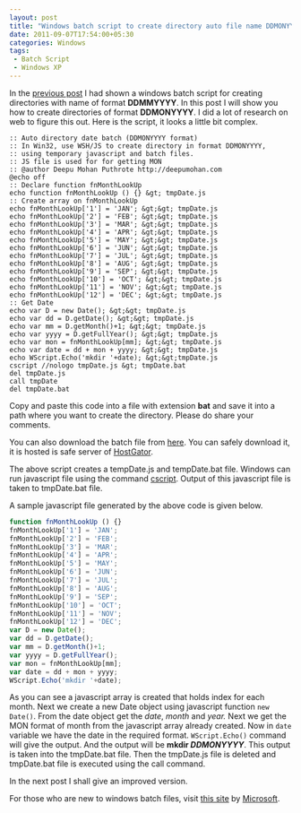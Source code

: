 ```yaml
---
layout: post
title: "Windows batch script to create directory auto file name DDMONYYYY with the help of javascript"
date: 2011-09-07T17:54:00+05:30
categories: Windows
tags:
 - Batch Script
 - Windows XP
---
```


In the <a href="tech/2011/09/07/windows-batch-script-to-create/">previous post</a> I had shown a windows batch script for creating directories with name of format <b>DDMMYYYY</b>. In this post I will show you how to create directories of format <b>DDMONYYYY</b>. I did a lot of research on web to figure this out. Here is the script, it looks a little bit complex.

```
:: Auto directory date batch (DDMONYYYY format)
:: In Win32, use WSH/JS to create directory in format DDMONYYYY,
:: using temporary javascript and batch files.
:: JS file is used for for getting MON
:: @author Deepu Mohan Puthrote http://deepumohan.com
@echo off
:: Declare function fnMonthLookUp
echo function fnMonthLookUp () {} &gt; tmpDate.js
:: Create array on fnMonthLookUp
echo fnMonthLookUp['1'] = 'JAN'; &gt;&gt; tmpDate.js
echo fnMonthLookUp['2'] = 'FEB'; &gt;&gt; tmpDate.js
echo fnMonthLookUp['3'] = 'MAR'; &gt;&gt; tmpDate.js
echo fnMonthLookUp['4'] = 'APR'; &gt;&gt; tmpDate.js
echo fnMonthLookUp['5'] = 'MAY'; &gt;&gt; tmpDate.js
echo fnMonthLookUp['6'] = 'JUN'; &gt;&gt; tmpDate.js
echo fnMonthLookUp['7'] = 'JUL'; &gt;&gt; tmpDate.js
echo fnMonthLookUp['8'] = 'AUG'; &gt;&gt; tmpDate.js
echo fnMonthLookUp['9'] = 'SEP'; &gt;&gt; tmpDate.js
echo fnMonthLookUp['10'] = 'OCT'; &gt;&gt; tmpDate.js
echo fnMonthLookUp['11'] = 'NOV'; &gt;&gt; tmpDate.js
echo fnMonthLookUp['12'] = 'DEC'; &gt;&gt; tmpDate.js
:: Get Date
echo var D = new Date(); &gt;&gt; tmpDate.js
echo var dd = D.getDate(); &gt;&gt; tmpDate.js
echo var mm = D.getMonth()+1; &gt;&gt; tmpDate.js
echo var yyyy = D.getFullYear(); &gt;&gt; tmpDate.js
echo var mon = fnMonthLookUp[mm]; &gt;&gt; tmpDate.js
echo var date = dd + mon + yyyy; &gt;&gt; tmpDate.js
echo WScript.Echo('mkdir '+date); &gt;&gt;tmpDate.js
cscript //nologo tmpDate.js &gt; tmpDate.bat
del tmpDate.js
call tmpDate
del tmpDate.bat
```

Copy and paste this code into a file with extension <b>bat</b> and save it into a path where you want to create the directory. Please do share your comments.

You can also download the batch file from <a href="http://files.deepumohan.com/winbatch/DDMONYYYY.bat"> here</a>. You can safely download it, it is hosted is safe server of <a href="http://secure.hostgator.com/%7Eaffiliat/cgi-bin/affiliates/clickthru.cgi?id=deepumohanp">HostGator</a>.

The above script creates a tempDate.js and tempDate.bat file. Windows can run javascript file using the command <a href="http://technet.microsoft.com/en-us/library/bb490887.aspx">cscript</a>. Output of this javascript file is taken to tmpDate.bat file.

A sample javascript file generated by the above code is given below.

```js
function fnMonthLookUp () {}
fnMonthLookUp['1'] = 'JAN';
fnMonthLookUp['2'] = 'FEB';
fnMonthLookUp['3'] = 'MAR';
fnMonthLookUp['4'] = 'APR';
fnMonthLookUp['5'] = 'MAY';
fnMonthLookUp['6'] = 'JUN';
fnMonthLookUp['7'] = 'JUL';
fnMonthLookUp['8'] = 'AUG';
fnMonthLookUp['9'] = 'SEP';
fnMonthLookUp['10'] = 'OCT';
fnMonthLookUp['11'] = 'NOV';
fnMonthLookUp['12'] = 'DEC';
var D = new Date();
var dd = D.getDate();
var mm = D.getMonth()+1;
var yyyy = D.getFullYear();
var mon = fnMonthLookUp[mm];
var date = dd + mon + yyyy;
WScript.Echo('mkdir '+date);
```

As you can see a javascript array is created that holds index for each month. Next we create a new Date object using javascript function <code>new Date()</code>. From the date object get the <i>date</i>, <i>month</i> and <i>year.</i>&nbsp;Next we get the MON format of month from the javascript array already created. Now in <code>date</code> variable we have the date in the required format. <code>WScript.Echo()</code> command will give the output. And the output will be <b>mkdir <i>DDMONYYYY</i></b>. This output is taken into the tmpDate.bat file. Then the tmpDate.js file is deleted and tmpDate.bat file is executed using the call command.

In the next post I shall give an improved version.

For those who are new to windows batch files, visit&nbsp;<a href="http://www.microsoft.com/resources/documentation/windows/xp/all/proddocs/en-us/batch.mspx?mfr=true">this site</a>&nbsp;by&nbsp;<a href="http://www.microsoft.com/resources/documentation/windows/xp/all/proddocs/en-us/batch.mspx?mfr=true">Microsoft</a>.
